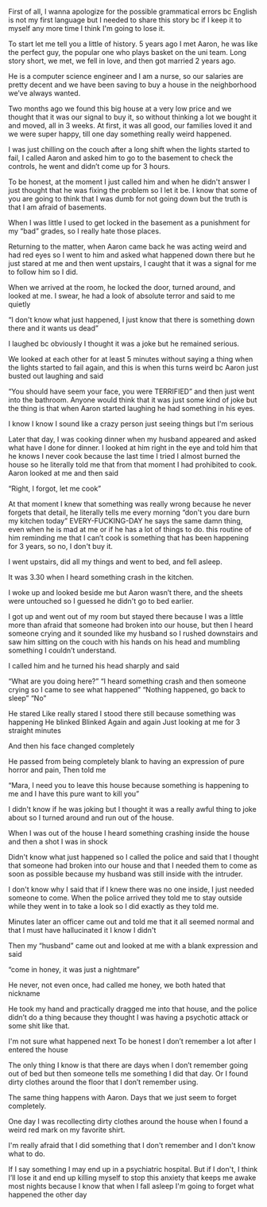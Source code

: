 First of all, I wanna apologize for the possible grammatical errors bc English is not my first language but I needed to share this story bc if I keep it to myself any more time I think I'm going to lose it.

To start let me tell you a little of history. 5 years ago I met Aaron, he was like the perfect guy, the popular one who plays basket on the uni team. Long story short, we met, we fell in love, and then got married 2 years ago. 

He is a computer science engineer and I am a nurse, so our salaries are pretty decent and we have been saving to buy a house in the neighborhood we’ve always wanted.

Two months ago we found this big house at a very low price and we thought that it was our signal to buy it, so without thinking a lot we bought it and moved, all in 3 weeks. At first, it was all good, our families loved it and we were super happy, till one day something really weird happened.

I was just chilling on the couch after a long shift when the lights started to fail, I called Aaron and asked him to go to the basement to check the controls, he went and didn’t come up for 3 hours.

To be honest, at the moment I just called him and when he didn't answer I just thought that he was fixing the problem so I let it be. I know that some of you are going to think that I was dumb for not going down but the truth is that I am afraid of basements.

When I was little I used to get locked in the basement as a punishment for my “bad” grades, so I really hate those places.

Returning to the matter, when Aaron came back he was acting weird and had red eyes so I went to him and asked what happened down there but he just stared at me and then went upstairs, I caught that it was a signal for me to follow him so I did.

When we arrived at the room, he locked the door, turned around, and looked at me. I swear, he had a look of absolute terror and said to me quietly

“I don't know what just happened, I just know that there is something down there and it wants us dead”

I laughed bc obviously I thought it was a joke but he remained serious.

We looked at each other for at least 5 minutes without saying a thing when the lights started to fail again, and this is when this turns weird bc Aaron just busted out laughing and said

“You should have seem your face, you were TERRIFIED” and then just went into the bathroom.
Anyone would think that it was just some kind of joke but the thing is that when Aaron started laughing he had something in his eyes.

I know I know
I sound like a crazy person just seeing things but I'm serious

Later that day, I was cooking dinner when my husband appeared and asked what have I done for dinner. I looked at him right in the eye and told him that he knows I never cook because the last time I tried I almost burned the house so he literally told me that from that moment I had prohibited to cook. Aaron looked at me and then said

“Right, I forgot, let me cook”

At that moment I knew that something was really wrong because he never forgets that detail, he literally tells me every morning “don't you dare burn my kitchen today” EVERY-FUCKING-DAY he says the same damn thing, even when he is mad at me or if he has a lot of things to do. this routine of him reminding me that I can’t cook is something that has been happening for 3 years, so no, I don't buy it.

I went upstairs, did all my things and went to bed, and fell asleep.

It was 3.30 when I heard something crash in the kitchen.

I woke up and looked beside me but Aaron wasn’t there, and the sheets were untouched so I guessed he didn't go to bed earlier.

I got up and went out of my room but stayed there because I was a little more than afraid that someone had broken into our house, but then I heard someone crying and it sounded like my husband so I rushed downstairs and saw him sitting on the couch with his hands on his head and mumbling something I couldn’t understand.

I called him and he turned his head sharply and said

“What are you doing here?”
“I heard something crash and then someone crying so I came to see what happened”
“Nothing happened, go back to sleep”
“No”

He stared
Like really stared 
I stood there still because something was happening
He blinked 
Blinked
Again and again
Just looking at me for 3 straight minutes

And then his face changed completely 

He passed from being completely blank to having an expression of pure horror and pain, Then told me

“Mara, I need you to leave this house because something is happening to me and I have this pure want to kill you”

I didn't know if he was joking but I thought it was a really awful thing to joke about so I turned around and run out of the house.

When I was out of the house I heard something crashing inside the house and then a shot
I was in shock

Didn't know what just happened so I called the police and said that I thought that someone had broken into our house and that I needed them to come as soon as possible because my husband was still inside with the intruder.

I don't know why I said that if I knew there was no one inside, I just needed someone to come.
When the police arrived they told me to stay outside while they went in to take a look so I did exactly as they told me.

Minutes later an officer came out and told me that it all seemed normal and that I must have hallucinated it
I know I didn't

Then my “husband” came out and looked at me with a blank expression and said 

“come in honey, it was just a nightmare”

He never, not even once, had called me honey, we both hated that nickname 

He took my hand and practically dragged me into that house, and the police didn’t do a thing because they thought I was having a psychotic attack or some shit like that.

I'm not sure what happened next
To be honest I don’t remember a lot after I entered the house

The only thing I know is that there are days when I don’t remember going out of bed but then someone tells me something I did that day. Or I found dirty clothes around the floor that I don’t remember using.

The same thing happens with Aaron.
Days that we just seem to forget completely.

One day I was recollecting dirty clothes around the house when I found a weird red mark on my favorite shirt.

I'm really afraid that I did something that I don't remember and I don't know what to do.

If I say something I may end up in a psychiatric hospital. But if I don't, I think I’ll lose it and end up killing myself to stop this anxiety that keeps me awake most nights because I know that when I fall asleep I'm going to forget what happened the other day
